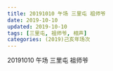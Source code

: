 ```yaml
---
title: 20191010 午场 三里屯 祖师爷
date: 2019-10-10
updated: 2019-10-10
tags: [三里屯, 祖师爷, 相声]
categories: (2019)己亥年场次
---
```

20191010 午场 三里屯 祖师爷


